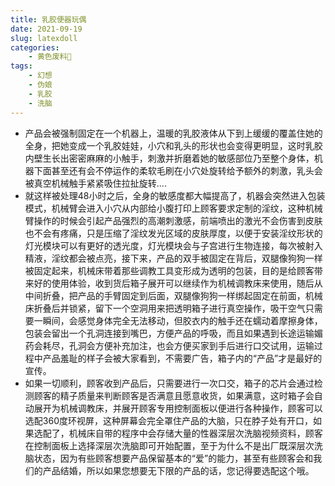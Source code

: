 ```yaml
---
title: 乳胶便器玩偶
date: 2021-09-19
slug: latexdoll
categories:
    - 黄色废料🧸
tags:
    - 幻想
    - 伪娘
    - 乳胶
    - 洗脑
---
```


* 产品会被强制固定在一个机器上，温暖的乳胶液体从下到上缓缓的覆盖住她的全身，把她变成一个乳胶娃娃，小穴和乳头的形状也会变得更明显，这时乳胶内壁生长出密密麻麻的小触手，刺激并折磨着她的敏感部位乃至整个身体，机器下面甚至还有会不停运作的柔软毛刷在小穴处旋转给予额外的刺激，乳头会被真空机械触手紧紧吸住拉扯旋转....
* 就这样被处理48小时之后，全身的敏感度都大幅提高了，机器会突然进入包装模式，机械臂会进入小穴从内部给小腹打印上顾客要求定制的淫纹，这种机械臂操作的时候会引起产品强烈的高潮刺激感，前端喷出的激光不会伤害到皮肤也不会有疼痛，只是压缩了淫纹发光区域的皮肤厚度，以便于安装淫纹形状的灯光模块可以有更好的透光度，灯光模块会与子宫进行生物连接，每次被射入精液，淫纹都会被点亮，接下来，产品的双手被固定在背后，双腿像狗狗一样被固定起来，机械床带着那些调教工具变形成为透明的包装，目的是给顾客带来好的使用体验，收到货后箱子展开可以继续作为机械调教床来使用，随后从中间折叠，把产品的手臂固定到后面，双腿像狗狗一样绑起固定在前面，机械床折叠后并锁紧，留下一个空洞用来把透明箱子进行真空操作，吸干空气只需要一瞬间，会感觉身体完全无法移动，但胶衣内的触手还在蠕动着摩擦身体，包装会留出一个孔洞连接到嘴巴，方便产品的呼吸，而且如果遇到长途运输媚药会耗尽，孔洞会方便补充加注，也会方便买家到手后进行口交试用，运输过程中产品羞耻的样子会被大家看到，不需要广告，箱子内的“产品”才是最好的宣传。
* 如果一切顺利，顾客收到产品后，只需要进行一次口交，箱子的芯片会通过检测顾客的精子质量来判断顾客是否满意且愿意收货，如果满意，这时箱子会自动展开为机械调教床，并展开顾客专用控制面板以便进行各种操作，顾客可以选配360度环视屏，这种屏幕会完全罩住产品的大脑，只在脖子处有开口，如果选配了，机械床自带的程序中会存储大量的性器深层次洗脑视频资料，顾客在控制面板上选择深层次洗脑即可开始配置，至于为什么不是出厂既深层次洗脑状态，因为有些顾客想要产品保留基本的“爱”的能力，甚至有些顾客会和我们的产品结婚，所以如果您想要无下限的产品的话，您记得要选配这个哦。
